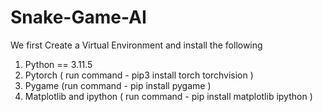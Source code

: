 # Snake-Game-AI

We first Create a Virtual Environment and install the following 
1. Python == 3.11.5
2. Pytorch ( run command - pip3 install torch torchvision )
3. Pygame (run command - pip install pygame )
4. Matplotlib and ipython ( run command - pip install matplotlib ipython )
